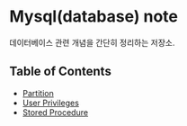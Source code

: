 # Mysql(database) note

데이터베이스 관련 개념을 간단히 정리하는 저장소.

## Table of Contents

- [Partition](https://github.com/Eechul/mysql_note/tree/main/partition)
- [User Privileges](https://github.com/Eechul/mysql_note/tree/main/user_privileges)
- [Stored Procedure](https://github.com/Eechul/mysql_note/tree/main/stored_procedure)